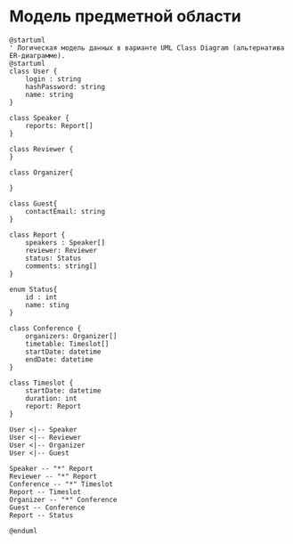 # Модель предметной области
<!-- Логическая модель, содержащая бизнес-сущности предметной области, атрибуты и связи между ними. 
Подробнее: https://confluence.mts.ru/pages/viewpage.action?pageId=375782602

Используется диаграмма классов UML. Документация: https://plantuml.com/class-diagram 
-->

```plantuml
@startuml
' Логическая модель данных в варианте UML Class Diagram (альтернатива ER-диаграмме).
@startuml
class User {
    login : string
    hashPassword: string
    name: string
}

class Speaker {
    reports: Report[]
}

class Reviewer {
}

class Organizer{
    
}

class Guest{
    contactEmail: string
}

class Report {
    speakers : Speaker[]
    reviewer: Reviewer
    status: Status
    comments: string[] 
}

enum Status{
    id : int
    name: sting
}

class Conference {
    organizers: Organizer[]
    timetable: Timeslot[]
    startDate: datetime
    endDate: datetime
}

class Timeslot {
    startDate: datetime
    duration: int
    report: Report
}

User <|-- Speaker
User <|-- Reviewer
User <|-- Organizer
User <|-- Guest

Speaker -- "*" Report
Reviewer -- "*" Report
Conference -- "*" Timeslot
Report -- Timeslot
Organizer -- "*" Conference
Guest -- Conference
Report -- Status

@enduml
```

